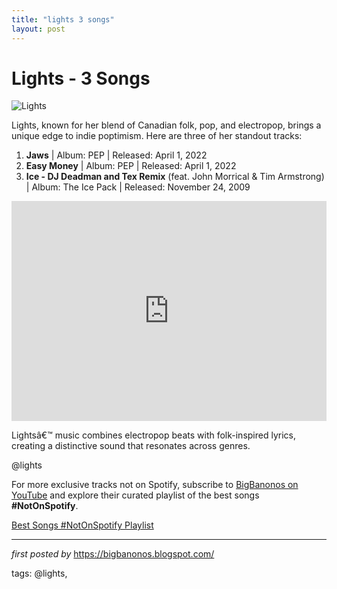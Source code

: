 ```yaml
---
title: "lights 3 songs"
layout: post
---
```

<h1>Lights - 3 Songs</h1>
<img src="https://i.pinimg.com/736x/3a/7c/8f/3a7c8f5b04c868ed721266a7c7b65b97.jpg" alt="Lights"> <p>Lights, known for her blend of Canadian folk, pop, and electropop, brings a unique edge to indie poptimism. Here are three of her standout tracks:</p> <ol> <li><strong>Jaws</strong> | Album: PEP | Released: April 1, 2022</li> <li><strong>Easy Money</strong> | Album: PEP | Released: April 1, 2022</li> <li><strong>Ice - DJ Deadman and Tex Remix</strong> (feat. John Morrical & Tim Armstrong) | Album: The Ice Pack | Released: November 24, 2009</li>
</ol> <div> <iframe src="https://open.spotify.com/embed/playlist/3KtEv4sP6taOD7QB6mzY5C?utm_source=generator" width="100%" height="352" frameBorder="0" allowfullscreen="" allow="autoplay; clipboard-write; encrypted-media; fullscreen; picture-in-picture" loading="lazy"></iframe>
</div> <p>Lightsâ€™ music combines electropop beats with folk-inspired lyrics, creating a distinctive sound that resonates across genres.</p> <!-- Tags -->
<p>@lights</p>


<!--Subscribe and Playlist Links-->
<div>
    <p>For more exclusive tracks not on Spotify, subscribe to <a href="https://www.youtube.com/@BigBanonos" target="_blank">BigBanonos on YouTube</a> and explore their curated playlist of the best songs <strong>#NotOnSpotify</strong>.</p>
    <p><a href="https://www.youtube.com/playlist?list=PLtuNtuTatqI0kFahUCbtbfenC_ET5O_tr" target="_blank">Best Songs #NotOnSpotify Playlist<br /></a></p></div>

<hr />

<p><em>first posted by</em> <a href="https://bigbanonos.blogspot.com/" rel="noopener" target="_new">https://bigbanonos.blogspot.com/</a></p>

<p>tags: @lights,</p>
